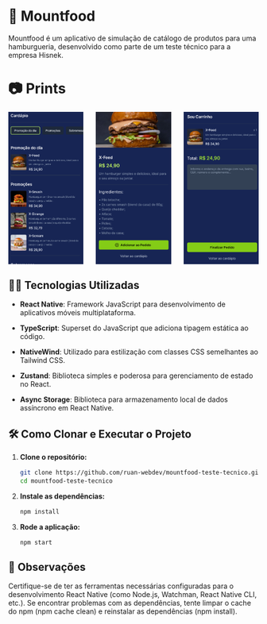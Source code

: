 # 🍔 Mountfood

Mountfood é um aplicativo de simulação de catálogo de produtos para uma hamburgueria, desenvolvido como parte de um teste técnico para a empresa Hisnek.

# 📷 Prints

<div style="display: flex; justify-content: space-between;">
  <img src="image.png" alt="Print 1" style="width: 30%;">
  <img src="image-1.png" alt="Print 2" style="width: 30%;">
  <img src="image-2.png" alt="Print 3" style="width: 30%;">
</div>

## 👨‍💻 Tecnologias Utilizadas

- **React Native**: Framework JavaScript para desenvolvimento de aplicativos móveis multiplataforma.

- **TypeScript**: Superset do JavaScript que adiciona tipagem estática ao código.

- **NativeWind**: Utilizado para estilização com classes CSS semelhantes ao Tailwind CSS.
- **Zustand**: Biblioteca simples e poderosa para gerenciamento de estado no React.
- **Async Storage**: Biblioteca para armazenamento local de dados assíncrono em React Native.

## 🛠️ Como Clonar e Executar o Projeto

1. **Clone o repositório:**

   ```bash
   git clone https://github.com/ruan-webdev/mountfood-teste-tecnico.git
   cd mountfood-teste-tecnico
   ```

2. **Instale as dependências:**

   ```bash
   npm install
   ```

3. **Rode a aplicação:**

   ```bash
   npm start
   ```

## 📌 Observações

Certifique-se de ter as ferramentas necessárias configuradas para o desenvolvimento React Native (como Node.js, Watchman, React Native CLI, etc.).
Se encontrar problemas com as dependências, tente limpar o cache do npm (npm cache clean) e reinstalar as dependências (npm install).
